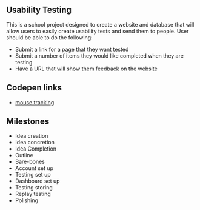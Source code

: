 ## Usability Testing
This is a school project designed to create a website and database that will allow users to easily create usability tests and send them to people.
User should be able to do the following:

* Submit a link for a page that they want tested
* Submit a number of items they would like completed when they are testing
* Have a URL that will show them feedback on the website

## Codepen links

* [mouse tracking](https://codepen.io/riderjensen/pen/xaRNEy)

## Milestones

* Idea creation
* Idea concretion
* Idea Completion
* Outline
* Bare-bones
* Account set up
* Testing set up
* Dashboard set up
* Testing storing
* Replay testing
* Polishing